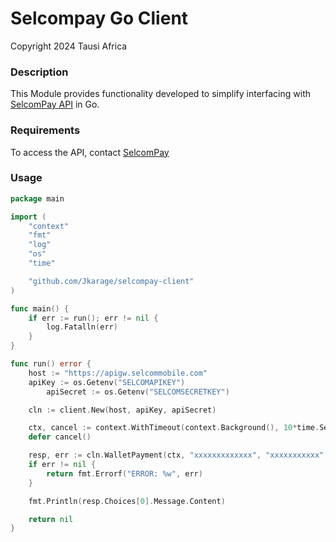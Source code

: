 # Selcompay Go Client

Copyright 2024 Tausi Africa

### Description

This Module provides functionality developed to simplify interfacing with [SelcomPay API](https://developers.selcommobile.com/) in Go.

### Requirements

To access the API, contact [SelcomPay](https://www.selcom.net/selcom-pay-)

### Usage
```go
package main

import (
	"context"
	"fmt"
	"log"
	"os"
	"time"

	"github.com/Jkarage/selcompay-client"
)

func main() {
	if err := run(); err != nil {
		log.Fatalln(err)
	}
}

func run() error {
	host := "https://apigw.selcommobile.com"
	apiKey := os.Getenv("SELCOMAPIKEY")
    	apiSecret := os.Getenv("SELCOMSECRETKEY")

	cln := client.New(host, apiKey, apiSecret)

	ctx, cancel := context.WithTimeout(context.Background(), 10*time.Second)
	defer cancel()

	resp, err := cln.WalletPayment(ctx, "xxxxxxxxxxxxx", "xxxxxxxxxxx", "255xxxxxxxxx")
	if err != nil {
		return fmt.Errorf("ERROR: %w", err)
	}

	fmt.Println(resp.Choices[0].Message.Content)

	return nil
}
```




